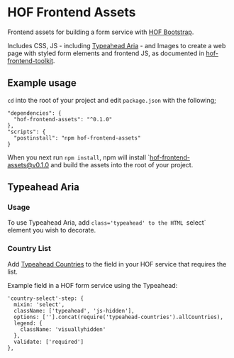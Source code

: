 # HOF Frontend Assets

Frontend assets for building a form service with [HOF Bootstrap](https://github.com/UKHomeOfficeForms/hof-bootstrap).

Includes CSS, JS - including [Typeahead Aria](https://github.com/UKHomeOffice/typeahead-aria) - and Images to create a web page with styled form elements and frontend JS, as documented in [hof-frontend-toolkit](https://github.com/UKHomeOfficeForms/hof-frontend-toolkit).


## Example usage

`cd` into the root of your project and edit `package.json` with the following;

```
"dependencies": {
  "hof-frontend-assets": "^0.1.0"
},
"scripts": {
  "postinstall": "npm hof-frontend-assets"
}
```

When you next run `npm install`, npm will install `hof-frontend-assets@v0.1.0 and build the assets into the root of your project.

## Typeahead Aria

### Usage
To use Typeahead Aria, add `class='typeahead' to the HTML `select` element you wish to decorate.

### Country List
Add [Typeahead Countries](https://github.com/UKHomeOffice/typeahead-countries) to the field in your HOF service that requires the list.

Example field in a HOF form service using the Typeahead:
```
'country-select'-step: {
  mixin: 'select',
  className: ['typeahead', 'js-hidden'],
  options: [''].concat(require('typeahead-countries').allCountries),
  legend: {
    className: 'visuallyhidden'
  },
  validate: ['required']
},
```
